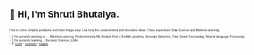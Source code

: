 ### 👋 Hi, I'm Shruti Bhutaiya. 

<!--
**shrutibhutaiya/shrutibhutaiya** is a ✨ _special_ ✨ repository because its `README.md` (this file) appears on your GitHub profile.
-->
<p style="font-size:5px">
    I like to solve complex problems and make things easy. Live long the creative mind and innovative ideas. I have expertise in Data Science and Machine Learning.<br><br>
- 🔭 I’m currently working on ... Machine Learning, Productionizing ML Models, End to End ML pipelines, Anomaly Detection, Time Series Forecasting, Natural Language Processing<br>
- 🌱 I’m currently learning ... Decision Science, LLMs<br>
- 📫 <a href = "mailto: bhutaiyashruti@gmail.com ">Email</a> - <a href = "https://in.linkedin.com/in/shrutiab">LinkedIn</a> - <a href="https://www.kaggle.com/shruticode">Kaggle</a>
</p>                         
